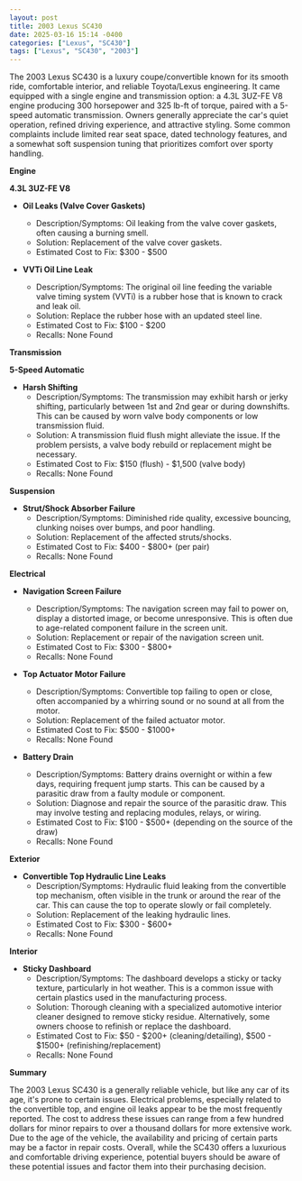 ```yaml
---
layout: post
title: 2003 Lexus SC430
date: 2025-03-16 15:14 -0400
categories: ["Lexus", "SC430"]
tags: ["Lexus", "SC430", "2003"]
---
```

The 2003 Lexus SC430 is a luxury coupe/convertible known for its smooth ride, comfortable interior, and reliable Toyota/Lexus engineering. It came equipped with a single engine and transmission option: a 4.3L 3UZ-FE V8 engine producing 300 horsepower and 325 lb-ft of torque, paired with a 5-speed automatic transmission. Owners generally appreciate the car's quiet operation, refined driving experience, and attractive styling. Some common complaints include limited rear seat space, dated technology features, and a somewhat soft suspension tuning that prioritizes comfort over sporty handling.

**Engine**

**4.3L 3UZ-FE V8**

*   **Oil Leaks (Valve Cover Gaskets)**
    *   Description/Symptoms: Oil leaking from the valve cover gaskets, often causing a burning smell.
    *   Solution: Replacement of the valve cover gaskets.
    *   Estimated Cost to Fix: $300 - $500

*   **VVTi Oil Line Leak**
    *   Description/Symptoms: The original oil line feeding the variable valve timing system (VVTi) is a rubber hose that is known to crack and leak oil.
    *   Solution: Replace the rubber hose with an updated steel line.
    *   Estimated Cost to Fix: $100 - $200
    *   Recalls: None Found

**Transmission**

**5-Speed Automatic**

*   **Harsh Shifting**
    *   Description/Symptoms: The transmission may exhibit harsh or jerky shifting, particularly between 1st and 2nd gear or during downshifts. This can be caused by worn valve body components or low transmission fluid.
    *   Solution: A transmission fluid flush might alleviate the issue. If the problem persists, a valve body rebuild or replacement might be necessary.
    *   Estimated Cost to Fix: $150 (flush) - $1,500 (valve body)
    *   Recalls: None Found

**Suspension**

*   **Strut/Shock Absorber Failure**
    *   Description/Symptoms: Diminished ride quality, excessive bouncing, clunking noises over bumps, and poor handling.
    *   Solution: Replacement of the affected struts/shocks.
    *   Estimated Cost to Fix: $400 - $800+ (per pair)
    *   Recalls: None Found

**Electrical**

*   **Navigation Screen Failure**
    *   Description/Symptoms: The navigation screen may fail to power on, display a distorted image, or become unresponsive. This is often due to age-related component failure in the screen unit.
    *   Solution: Replacement or repair of the navigation screen unit.
    *   Estimated Cost to Fix: $300 - $800+
    *   Recalls: None Found

*   **Top Actuator Motor Failure**
    *   Description/Symptoms: Convertible top failing to open or close, often accompanied by a whirring sound or no sound at all from the motor.
    *   Solution: Replacement of the failed actuator motor.
    *   Estimated Cost to Fix: $500 - $1000+
    *   Recalls: None Found

*   **Battery Drain**
    *   Description/Symptoms: Battery drains overnight or within a few days, requiring frequent jump starts. This can be caused by a parasitic draw from a faulty module or component.
    *   Solution: Diagnose and repair the source of the parasitic draw. This may involve testing and replacing modules, relays, or wiring.
    *   Estimated Cost to Fix: $100 - $500+ (depending on the source of the draw)
    *   Recalls: None Found

**Exterior**

*   **Convertible Top Hydraulic Line Leaks**
    *   Description/Symptoms: Hydraulic fluid leaking from the convertible top mechanism, often visible in the trunk or around the rear of the car. This can cause the top to operate slowly or fail completely.
    *   Solution: Replacement of the leaking hydraulic lines.
    *   Estimated Cost to Fix: $300 - $600+
    *   Recalls: None Found

**Interior**

*   **Sticky Dashboard**
    *   Description/Symptoms: The dashboard develops a sticky or tacky texture, particularly in hot weather. This is a common issue with certain plastics used in the manufacturing process.
    *   Solution: Thorough cleaning with a specialized automotive interior cleaner designed to remove sticky residue. Alternatively, some owners choose to refinish or replace the dashboard.
    *   Estimated Cost to Fix: $50 - $200+ (cleaning/detailing), $500 - $1500+ (refinishing/replacement)
    *   Recalls: None Found

**Summary**

The 2003 Lexus SC430 is a generally reliable vehicle, but like any car of its age, it's prone to certain issues. Electrical problems, especially related to the convertible top, and engine oil leaks appear to be the most frequently reported. The cost to address these issues can range from a few hundred dollars for minor repairs to over a thousand dollars for more extensive work. Due to the age of the vehicle, the availability and pricing of certain parts may be a factor in repair costs. Overall, while the SC430 offers a luxurious and comfortable driving experience, potential buyers should be aware of these potential issues and factor them into their purchasing decision.

